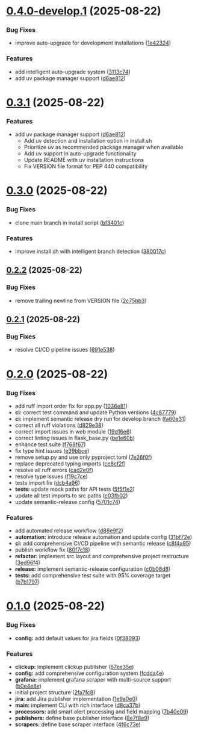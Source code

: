 # [0.4.0-develop.1](https://github.com/jStrider/grafana-publisher/compare/v0.3.0...v0.4.0-develop.1) (2025-08-22)


### Bug Fixes

* improve auto-upgrade for development installations ([1e42324](https://github.com/jStrider/grafana-publisher/commit/1e42324f2d144e99f2eea83d63aebfc35cddd243))


### Features

* add intelligent auto-upgrade system ([3113c74](https://github.com/jStrider/grafana-publisher/commit/3113c741218f1f50bbe669ddc02a00386e2eb66c))
* add uv package manager support ([d6ae812](https://github.com/jStrider/grafana-publisher/commit/d6ae812155b36c74a346e01fc2b91cd8695e2b0c))

# [0.3.1](https://github.com/jStrider/grafana-publisher/compare/v0.3.0...v0.3.1) (2025-08-22)


### Features

* add uv package manager support ([d6ae812](https://github.com/jStrider/grafana-publisher/commit/d6ae812))
  - Add uv detection and installation option in install.sh
  - Prioritize uv as recommended package manager when available
  - Add uv support in auto-upgrade functionality
  - Update README with uv installation instructions
  - Fix VERSION file format for PEP 440 compatibility

# [0.3.0](https://github.com/jStrider/grafana-publisher/compare/v0.2.2...v0.3.0) (2025-08-22)


### Bug Fixes

* clone main branch in install script ([bf3401c](https://github.com/jStrider/grafana-publisher/commit/bf3401c396115c1be50bde9280ce266f93d18e58))


### Features

* improve install.sh with intelligent branch detection ([380017c](https://github.com/jStrider/grafana-publisher/commit/380017c13d3286b23100b7e0257e686e8b30d08e))

## [0.2.2](https://github.com/jStrider/grafana-publisher/compare/v0.2.1...v0.2.2) (2025-08-22)


### Bug Fixes

* remove trailing newline from VERSION file ([2c75bb3](https://github.com/jStrider/grafana-publisher/commit/2c75bb3fd1a58050fd449757cd290372b45f3eed))

## [0.2.1](https://github.com/jStrider/grafana-publisher/compare/v0.2.0...v0.2.1) (2025-08-22)


### Bug Fixes

* resolve CI/CD pipeline issues ([691e538](https://github.com/jStrider/grafana-publisher/commit/691e538328ff64642d4e855806b36ed9505c0f17))

# [0.2.0](https://github.com/jStrider/grafana-publisher/compare/v0.1.0...v0.2.0) (2025-08-22)


### Bug Fixes

* add ruff import order fix for app.py ([1036e81](https://github.com/jStrider/grafana-publisher/commit/1036e812f893419b4f0e3c59cc98e2c0c3c06bd3))
* **ci:** correct test command and update Python versions ([4c87779](https://github.com/jStrider/grafana-publisher/commit/4c87779c98f1c388bd3bb69a91fcc3e652bb9e05))
* **ci:** implement semantic release dry run for develop branch ([fa60e31](https://github.com/jStrider/grafana-publisher/commit/fa60e31e965e4b907e93bb95bceec4a009b14a1f))
* correct all ruff violations ([d829e38](https://github.com/jStrider/grafana-publisher/commit/d829e38c39f670b6c86f19b1e93f02cc859fc8de))
* correct import issues in web module ([19d16e6](https://github.com/jStrider/grafana-publisher/commit/19d16e6b3c3d47d78b3e5c1733797fb4eb0e44f0))
* correct linting issues in flask_base.py ([be1e60b](https://github.com/jStrider/grafana-publisher/commit/be1e60bccd6e456dd956bc0ff5f27fc039e64eb9))
* enhance test suite ([f768f67](https://github.com/jStrider/grafana-publisher/commit/f768f6754f1e0e1f09c08ce00d4e4c8ba3177f23))
* fix type hint issues ([e39bbce](https://github.com/jStrider/grafana-publisher/commit/e39bbce2f05e1f592f4c43fb99ec3e977ee6f907))
* remove setup.py and use only pyproject.toml ([7e26f0f](https://github.com/jStrider/grafana-publisher/commit/7e26f0ff65ea6d5c859f39c2b5fb3a6fb6c2e3d5))
* replace deprecated typing imports ([ce8cf2f](https://github.com/jStrider/grafana-publisher/commit/ce8cf2fbdbfe57c15c4bb666fb44e83e00c4e9f9))
* resolve all ruff errors ([cad2e0f](https://github.com/jStrider/grafana-publisher/commit/cad2e0f3c2c9f8dcf948e08f8c3c1e30c7797bd7))
* resolve type issues ([f19c7ce](https://github.com/jStrider/grafana-publisher/commit/f19c7cea9f2ee59f079bbba837c27d4e8f956a9e))
* tests import fix ([dcb4a96](https://github.com/jStrider/grafana-publisher/commit/dcb4a9692fc7c8a948e57adb87de8e19b96ee3e7))
* **tests:** update mock paths for API tests ([5f5f1e2](https://github.com/jStrider/grafana-publisher/commit/5f5f1e2e860e86c9acf6c087bb2d99e996b88990))
* update all test imports to src paths ([c03fb02](https://github.com/jStrider/grafana-publisher/commit/c03fb02dc2e37fb587e0c3333f03db3f088833ff))
* update semantic-release config ([5701c74](https://github.com/jStrider/grafana-publisher/commit/5701c747c75e23fa8f68f1bc858c34f2a652be83))


### Features

* add automated release workflow ([d88e9f2](https://github.com/jStrider/grafana-publisher/commit/d88e9f26e008b018c826e96d9b4e7e36f35f0f9d))
* **automation:** introduce release automation and update config ([31bf72e](https://github.com/jStrider/grafana-publisher/commit/31bf72ee0b949f15e8cbd96f2bc07e8e8c8e9abd))
* **ci:** add comprehensive CI/CD pipeline with semantic release ([c8f4a95](https://github.com/jStrider/grafana-publisher/commit/c8f4a95dc20fa2e31f656e41bb35c890c8dddc59))
* publish workflow fix ([80f7c18](https://github.com/jStrider/grafana-publisher/commit/80f7c185a89ce4dd07f4f5e70ad42b59ad0f0e10))
* **refactor:** implement src layout and comprehensive project restructure ([3ed96f4](https://github.com/jStrider/grafana-publisher/commit/3ed96f4f3e0a1cc5f8e3e4aca955c91a45e00abd))
* **release:** implement semantic-release configuration ([c0b08d8](https://github.com/jStrider/grafana-publisher/commit/c0b08d80e977a5f859a43b04e88c96e2fa7bed2b))
* **tests:** add comprehensive test suite with 95% coverage target ([b7b1797](https://github.com/jStrider/grafana-publisher/commit/b7b1797a0ac9ad3ad38b955c7fb9b7e72fdb20a7))

# [0.1.0](https://github.com/jStrider/grafana-publisher/compare/2fa7fc89f33e088ce5fa4bc326f063c9b17c2f4f...v0.1.0) (2025-08-22)


### Bug Fixes

* **config:** add default values for jira fields ([0f38093](https://github.com/jStrider/grafana-publisher/commit/0f38093fa7b5177bfea00b87a019f0de0bd55f0f))


### Features

* **clickup:** implement clickup publisher ([67ee35e](https://github.com/jStrider/grafana-publisher/commit/67ee35e582e088a90c69b079b7b44e2c0a1fbe81))
* **config:** add comprehensive configuration system ([fcdda4e](https://github.com/jStrider/grafana-publisher/commit/fcdda4e3bc8fac5a1c96f4d993c088e383b93f5a))
* **grafana:** implement grafana scraper with multi-source support ([b0e4e8e](https://github.com/jStrider/grafana-publisher/commit/b0e4e8ebbf82b2e49f0bc75a2f018c1e3dddc04c))
* initial project structure ([2fa7fc8](https://github.com/jStrider/grafana-publisher/commit/2fa7fc89f33e088ce5fa4bc326f063c9b17c2f4f))
* **jira:** add Jira publisher implementation ([1e9a0e0](https://github.com/jStrider/grafana-publisher/commit/1e9a0e03b4c982c656a66f6a2e837b93e1b5cb3b))
* **main:** implement CLI with rich interface ([d8ca37b](https://github.com/jStrider/grafana-publisher/commit/d8ca37b956063dd017b79c9f5f757c20e2872b9e))
* **processors:** add smart alert processing and field mapping ([7b40e09](https://github.com/jStrider/grafana-publisher/commit/7b40e09a87fb825b83f2d5b88797e5b30cf973e9))
* **publishers:** define base publisher interface ([8e7f8e9](https://github.com/jStrider/grafana-publisher/commit/8e7f8e968e0ca48b7f05b8bc23bc37e01e97c074))
* **scrapers:** define base scraper interface ([4f6c73e](https://github.com/jStrider/grafana-publisher/commit/4f6c73e19e1df8c08ad6b2ac7fb02f1bc2bc5277))
